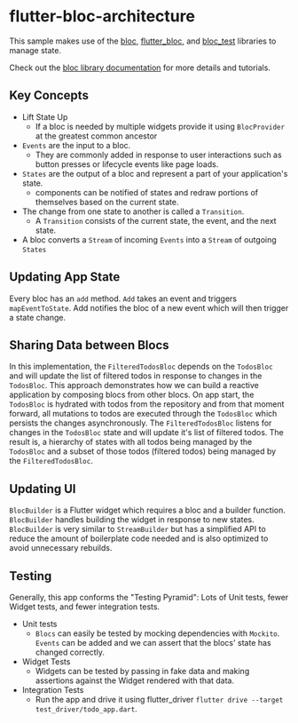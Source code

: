 # flutter-bloc-architecture

This sample makes use of the [bloc](https://pub.dev/packages/bloc), [flutter_bloc](https://pub.dev/packages/flutter_bloc), and [bloc_test](https://pub.dev/packages/bloc_test) libraries to manage state.

Check out the [bloc library documentation](https://bloclibrary.dev) for more details and tutorials.

## Key Concepts

- Lift State Up
  - If a bloc is needed by multiple widgets provide it using `BlocProvider` at the greatest common ancestor
- `Events` are the input to a bloc.
  - They are commonly added in response to user interactions such as button presses or lifecycle events like page loads.
- `States` are the output of a bloc and represent a part of your application's state.
  - components can be notified of states and redraw portions of themselves based on the current state.
- The change from one state to another is called a `Transition`.
  - A `Transition` consists of the current state, the event, and the next state.
- A bloc converts a `Stream` of incoming `Events` into a `Stream` of outgoing `States`

## Updating App State

Every bloc has an `add` method. `Add` takes an event and triggers `mapEventToState`. Add notifies the bloc of a new event which will then trigger a state change.

## Sharing Data between Blocs

In this implementation, the `FilteredTodosBloc` depends on the `TodosBloc` and will update the list of filtered todos in response to changes in the `TodosBloc`.
This approach demonstrates how we can build a reactive application by composing blocs from other blocs. On app start, the `TodosBloc` is hydrated with todos from the repository and from that moment forward, all mutations to todos are executed through the `TodosBloc` which persists the changes asynchronously. The `FilteredTodosBloc` listens for changes in the `TodosBloc` state and will update it's list of filtered todos. The result is, a hierarchy of states with all todos being managed by the `TodosBloc` and a subset of those todos (filtered todos) being managed by the `FilteredTodosBloc`.

## Updating UI

`BlocBuilder` is a Flutter widget which requires a bloc and a builder function. `BlocBuilder` handles building the widget in response to new states. `BlocBuilder` is very similar to `StreamBuilder` but has a simplified API to reduce the amount of boilerplate code needed and is also optimized to avoid unnecessary rebuilds.

## Testing

Generally, this app conforms the "Testing Pyramid": Lots of Unit tests, fewer Widget tests, and fewer integration tests.

- Unit tests
  - `Blocs` can easily be tested by mocking dependencies with `Mockito`. `Events` can be added and we can assert that the blocs' state has changed correctly.
- Widget Tests
  - Widgets can be tested by passing in fake data and making assertions against the Widget rendered with that data.
- Integration Tests
  - Run the app and drive it using flutter_driver `flutter drive --target test_driver/todo_app.dart`.
